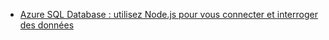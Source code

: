 - [Azure SQL Database : utilisez Node.js pour vous connecter et interroger des données](https://docs.microsoft.com/azure/sql-database/sql-database-connect-query-nodejs)

